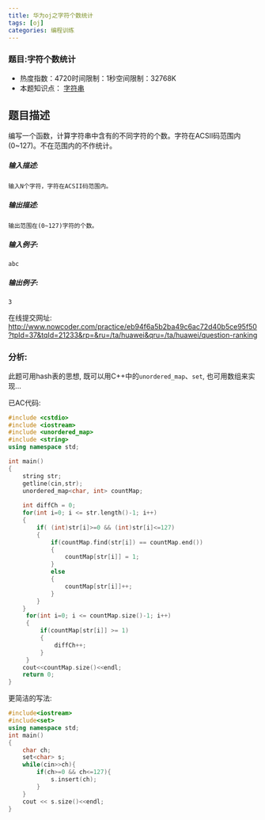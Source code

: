 ```yaml
---
title: 华为oj之字符个数统计
tags: [oj]
categories: 编程训练
---
```


### 题目:字符个数统计

- 热度指数：4720时间限制：1秒空间限制：32768K
- 本题知识点： [字符串](http://www.nowcoder.com/questionCenter?questionTypes=000100&mutiTagIds=579)


## 题目描述

编写一个函数，计算字符串中含有的不同字符的个数。字符在ACSII码范围内(0~127)。不在范围内的不作统计。

##### **输入描述:**

```
输入N个字符，字符在ACSII码范围内。
```

##### **输出描述:**

```
输出范围在(0~127)字符的个数。
```

##### **输入例子:**

```
abc

```

##### **输出例子:**

```
3
```



在线提交网址: http://www.nowcoder.com/practice/eb94f6a5b2ba49c6ac72d40b5ce95f50?tpId=37&tqId=21233&rp=&ru=/ta/huawei&qru=/ta/huawei/question-ranking



### 分析: 

此题可用hash表的思想, 既可以用C++中的`unordered_map`、`set`, 也可用数组来实现...



已AC代码:
```cpp
#include <cstdio>
#include <iostream>
#include <unordered_map>
#include <string>
using namespace std;

int main()
{
    string str;
    getline(cin,str);
    unordered_map<char, int> countMap;
    
    int diffCh = 0;
    for(int i=0; i <= str.length()-1; i++)
    {   
        if( (int)str[i]>=0 && (int)str[i]<=127)
        {
            if(countMap.find(str[i]) == countMap.end())
            {
                countMap[str[i]] = 1;
            }
            else
            {
                countMap[str[i]]++;
            }            
        }
    }
     for(int i=0; i <= countMap.size()-1; i++)
     {
         if(countMap[str[i]] >= 1)
         {
             diffCh++;
         }
     }
    cout<<countMap.size()<<endl;
    return 0;
}
```

更简洁的写法:
```cpp
#include<iostream>
#include<set>
using namespace std;
int main()
{
    char ch;
    set<char> s;
    while(cin>>ch){
        if(ch>=0 && ch<=127){
            s.insert(ch);
        }
    }
    cout << s.size()<<endl;
}
```
